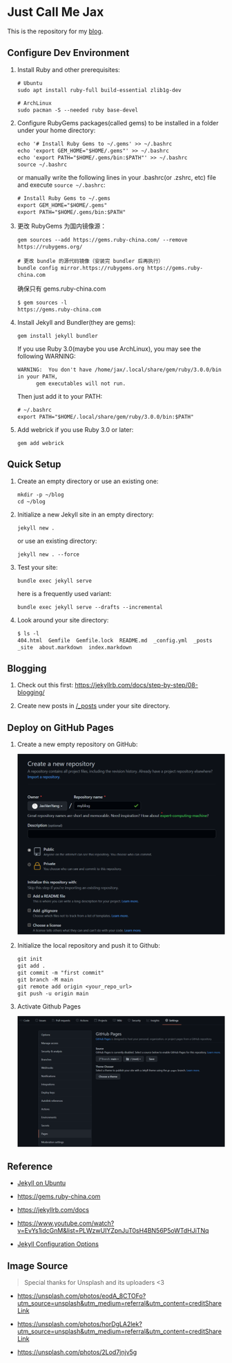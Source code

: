 # Just Call Me Jax

This is the repository for my [blog](https://jaxvanyang.github.io).

## Configure Dev Environment

1. Install Ruby and other prerequisites:

    ```shell
    # Ubuntu
    sudo apt install ruby-full build-essential zlib1g-dev
    ```

    ```shell
    # ArchLinux
    sudo pacman -S --needed ruby base-devel
    ```

2. Configure RubyGems packages(called gems) to be installed in a folder under your home directory:

    ```shell
    echo '# Install Ruby Gems to ~/.gems' >> ~/.bashrc
    echo 'export GEM_HOME="$HOME/.gems"' >> ~/.bashrc
    echo 'export PATH="$HOME/.gems/bin:$PATH"' >> ~/.bashrc
    source ~/.bashrc
    ```

    or manually write the following lines in your .bashrc(or .zshrc, etc) file and execute `source ~/.bashrc`:

    ```shell
    # Install Ruby Gems to ~/.gems
    export GEM_HOME="$HOME/.gems"
    export PATH="$HOME/.gems/bin:$PATH"
    ```

3. 更改 RubyGems 为国内镜像源：

    ```shell
    gem sources --add https://gems.ruby-china.com/ --remove https://rubygems.org/

    # 更改 bundle 的源代码镜像（安装完 bundler 后再执行）
    bundle config mirror.https://rubygems.org https://gems.ruby-china.com
    ```

    确保只有 gems.ruby-china.com

    ```console
    $ gem sources -l
    https://gems.ruby-china.com
    ```

4. Install Jekyll and Bundler(they are gems):

    ```shell
    gem install jekyll bundler
    ```

    If you use Ruby 3.0(maybe you use ArchLinux), you may see the following WARNING:

    ```shell
    WARNING:  You don't have /home/jax/.local/share/gem/ruby/3.0.0/bin in your PATH,
          gem executables will not run.
    ```

    Then just add it to your PATH:

    ```shell
    # ~/.bashrc
    export PATH="$HOME/.local/share/gem/ruby/3.0.0/bin:$PATH"
    ```

5. Add webrick if you use Ruby 3.0 or later:

    ```shell
    gem add webrick
    ```

## Quick Setup

1. Create an empty directory or use an existing one:

    ```shell
    mkdir -p ~/blog
    cd ~/blog
    ```

2. Initialize a new Jekyll site in an empty directory:

    ```shell
    jekyll new .
    ```

    or use an existing directory:

    ```shell
    jekyll new . --force
    ```

3. Test your site:

    ```shell
    bundle exec jekyll serve
    ```

    here is a frequently used variant:

    ```shell
    bundle exec jekyll serve --drafts --incremental
    ```

4. Look around your site directory:

    ```console
    $ ls -l
    404.html  Gemfile  Gemfile.lock  README.md  _config.yml  _posts  _site  about.markdown  index.markdown
    ```

## Blogging

1. Check out this first: https://jekyllrb.com/docs/step-by-step/08-blogging/

2. Create new posts in [/_posts](/_posts) under your site directory.

## Deploy on GitHub Pages

1. Create a new empty repository on GitHub:

    ![create a new empty repository](/assets/images/create-a-new-empty-repo.png)

2. Initialize the local repository and push it to Github:

    ```shell
    git init
    git add .
    git commit -m "first commit"
    git branch -M main
    git remote add origin <your_repo_url>
    git push -u origin main
    ```

3. Activate Github Pages

    ![activate GitHub Pages](/assets/images/activate-github-pages.png)
    
## Reference

- [Jekyll on Ubuntu](https://jekyllrb.com/docs/installation/ubuntu)

- <https://gems.ruby-china.com>

- <https://jekyllrb.com/docs>

- <https://www.youtube.com/watch?v=EvYs1idcGnM&list=PLWzwUIYZpnJuT0sH4BN56P5oWTdHJiTNq>

- [Jekyll Configuration Options](https://jekyllrb.com/docs/configuration/options/)

## Image Source

> Special thanks for Unsplash and its uploaders <3

- <https://unsplash.com/photos/eodA_8CTOFo?utm_source=unsplash&utm_medium=referral&utm_content=creditShareLink>

- <https://unsplash.com/photos/horDgLA2lek?utm_source=unsplash&utm_medium=referral&utm_content=creditShareLink>

- <https://unsplash.com/photos/2Lod7jnjv5g>